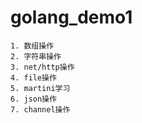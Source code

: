 # golang_demo1
    1. 数组操作
    2. 字符串操作
    3. net/http操作
    4. file操作
    5. martini学习
    6. json操作
    7. channel操作
